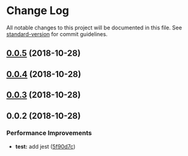 # Change Log

All notable changes to this project will be documented in this file. See [standard-version](https://github.com/conventional-changelog/standard-version) for commit guidelines.

<a name="0.0.5"></a>
## [0.0.5](https://github.com/Nelayah/React-Ellipsis/compare/v0.0.4...v0.0.5) (2018-10-28)



<a name="0.0.4"></a>
## [0.0.4](https://github.com/Nelayah/React-Ellipsis/compare/v0.0.3...v0.0.4) (2018-10-28)



<a name="0.0.3"></a>
## [0.0.3](https://github.com/Nelayah/React-Ellipsis/compare/v0.0.2...v0.0.3) (2018-10-28)



<a name="0.0.2"></a>
## 0.0.2 (2018-10-28)


### Performance Improvements

* **test:** add jest ([5f90d7c](https://github.com/Nelayah/React-Ellipsis/commit/5f90d7c))
